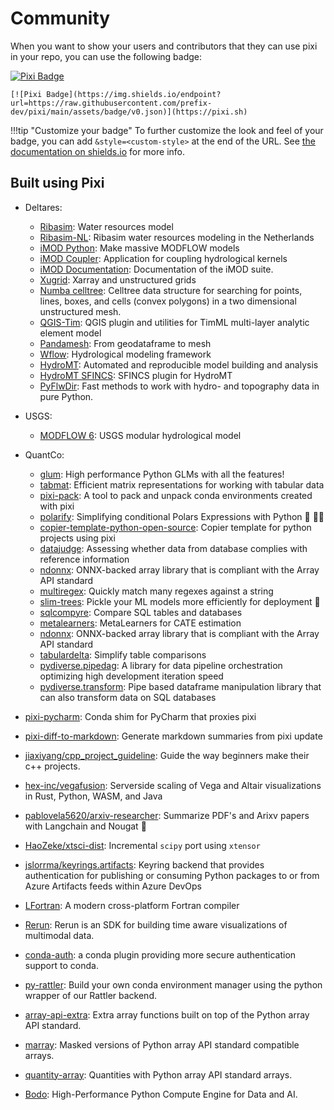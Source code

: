 # Community

When you want to show your users and contributors that they can use pixi in your repo, you can use the following badge:

[![Pixi Badge](https://img.shields.io/endpoint?url=https://raw.githubusercontent.com/prefix-dev/pixi/main/assets/badge/v0.json)](https://pixi.sh)

```
[![Pixi Badge](https://img.shields.io/endpoint?url=https://raw.githubusercontent.com/prefix-dev/pixi/main/assets/badge/v0.json)](https://pixi.sh)
```

!!!tip "Customize your badge"
    To further customize the look and feel of your badge,
    you can add `&style=<custom-style>` at the end of the URL.
    See [the documentation on shields.io](https://shields.io/badges/endpoint-badge) for more info.

## Built using Pixi

- Deltares:
  - [Ribasim](https://github.com/Deltares/Ribasim): Water resources model
  - [Ribasim-NL](https://github.com/Deltares/Ribasim-NL): Ribasim water resources modeling in the Netherlands
  - [iMOD Python](https://github.com/Deltares/imod-python): Make massive MODFLOW models
  - [iMOD Coupler](https://github.com/Deltares/imod_coupler): Application for coupling hydrological kernels
  - [iMOD Documentation](https://github.com/Deltares/iMOD-Documentation): Documentation of the iMOD suite.
  - [Xugrid](https://github.com/Deltares/xugrid): Xarray and unstructured grids
  - [Numba celltree](https://github.com/Deltares/numba_celltree): Celltree data structure for searching for points, lines, boxes, and cells (convex polygons) in a two dimensional unstructured mesh.
  - [QGIS-Tim](https://github.com/Deltares/QGIS-Tim): QGIS plugin and utilities for TimML multi-layer analytic element model
  - [Pandamesh](https://github.com/Deltares/pandamesh): From geodataframe to mesh
  - [Wflow](https://github.com/Deltares/Wflow.jl): Hydrological modeling framework
  - [HydroMT](https://github.com/Deltares/hydromt): Automated and reproducible model building and analysis
  - [HydroMT SFINCS](https://github.com/Deltares/hydromt_sfincs): SFINCS plugin for HydroMT
  - [PyFlwDir](https://github.com/Deltares/pyflwdir): Fast methods to work with hydro- and topography data in pure Python.
- USGS:
  - [MODFLOW 6](https://github.com/MODFLOW-USGS/modflow6): USGS modular hydrological model
- QuantCo:
  - [glum](https://github.com/quantco/glum): High performance Python GLMs with all the features!
  - [tabmat](https://github.com/quantco/tabmat): Efficient matrix representations for working with tabular data
  - [pixi-pack](https://github.com/quantco/pixi-pack): A tool to pack and unpack conda environments created with pixi
  - [polarify](https://github.com/quantco/polarify): Simplifying conditional Polars Expressions with Python 🐍 🐻‍❄️
  - [copier-template-python-open-source](https://github.com/quantco/copier-template-python-open-source): Copier template for python projects using pixi
  - [datajudge](https://github.com/quantco/datajudge): Assessing whether data from database complies with reference information
  - [ndonnx](https://github.com/quantco/ndonnx): ONNX-backed array library that is compliant with the Array API standard
  - [multiregex](https://github.com/quantco/multiregex): Quickly match many regexes against a string
  - [slim-trees](https://github.com/quantco/slim-trees): Pickle your ML models more efficiently for deployment 🚀
  - [sqlcompyre](https://github.com/quantco/sqlcompyre): Compare SQL tables and databases
  - [metalearners](https://github.com/quantco/metalearners): MetaLearners for CATE estimation
  - [ndonnx](https://github.com/quantco/ndonnx): ONNX-backed array library that is compliant with the Array API standard
  - [tabulardelta](https://github.com/quantco/tabulardelta): Simplify table comparisons
  - [pydiverse.pipedag](https://github.com/pydiverse/pydiverse.pipedag): A library for data pipeline orchestration optimizing high development iteration speed
  - [pydiverse.transform](https://github.com/pydiverse/pydiverse.transform): Pipe based dataframe manipulation library that can also transform data on SQL databases

- [pixi-pycharm](https://github.com/pavelzw/pixi-pycharm): Conda shim for PyCharm that proxies pixi
- [pixi-diff-to-markdown](https://github.com/pavelzw/pixi-diff-to-markdown): Generate markdown summaries from pixi update
- [jiaxiyang/cpp_project_guideline](https://github.com/jiaxiyang/cpp_project_guideline): Guide the way beginners make their c++ projects.
- [hex-inc/vegafusion](https://github.com/hex-inc/vegafusion): Serverside scaling of Vega and Altair visualizations in Rust, Python, WASM, and Java
- [pablovela5620/arxiv-researcher](https://github.com/pablovela5620/arxiv-researcher): Summarize PDF's and Arixv papers with Langchain and Nougat 🦉
- [HaoZeke/xtsci-dist](https://github.com/HaoZeke/xtsci-dist): Incremental `scipy` port using `xtensor`
- [jslorrma/keyrings.artifacts](https://github.com/jslorrma/keyrings.artifacts): Keyring backend that provides authentication for publishing or consuming Python packages to or from Azure Artifacts feeds within Azure DevOps
- [LFortran](https://github.com/lfortran/lfortran): A modern cross-platform Fortran compiler
- [Rerun](https://www.rerun.io/): Rerun is an SDK for building time aware visualizations of multimodal data.
- [conda-auth](https://github.com/conda-incubator/conda-auth): a conda plugin providing more secure authentication support to conda.
- [py-rattler](https://github.com/conda/rattler/tree/main/py-rattler): Build your own conda environment manager using the python wrapper of our Rattler backend.
- [array-api-extra](https://github.com/data-apis/array-api-extra): Extra array functions built on top of the Python array API standard.
- [marray](https://github.com/mdhaber/marray):
Masked versions of Python array API standard compatible arrays.
- [quantity-array](https://github.com/quantity-dev/quantity-array): Quantities with Python array API standard arrays.
- [Bodo](https://github.com/bodo-ai/bodo):  High-Performance Python Compute Engine for Data and AI.
